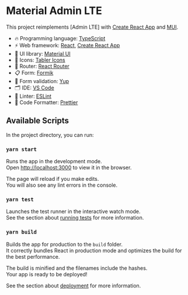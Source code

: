 # Material Admin LTE

This project reimplements [Admin LTE] with [Create React App](https://github.com/facebook/create-react-app) and [MUI](https://mui.com/material-ui/getting-started/).

- 🔥 Programming language: [TypeScript](https://www.typescriptlang.org)
- ⚡ Web framework: [React](https://reactjs.org), [Create React App](https://github.com/facebook/create-react-app)
- 🎨 UI library: [Material UI](https://mui.com/material-ui/getting-started/)
- 💎 Icons: [Tabler Icons](https://tabler.io/icons)
- 🚏 Router: [React Router](https://reactrouter.com/en/main/start/overview)
- 📋 Form: [Formik](https://formik.org/docs/overview)
- 🚨 Form validation: [Yup](https://github.com/jquense/yup)
- 🗂 IDE: [VS Code](https://code.visualstudio.com/)
- 📏 Linter: [ESLint](https://eslint.org/)
- 💖 Code Formatter: [Prettier](https://prettier.io/)

## Available Scripts

In the project directory, you can run:

### `yarn start`

Runs the app in the development mode.\
Open [http://localhost:3000](http://localhost:3000) to view it in the browser.

The page will reload if you make edits.\
You will also see any lint errors in the console.

### `yarn test`

Launches the test runner in the interactive watch mode.\
See the section about [running tests](https://facebook.github.io/create-react-app/docs/running-tests) for more information.

### `yarn build`

Builds the app for production to the `build` folder.\
It correctly bundles React in production mode and optimizes the build for the best performance.

The build is minified and the filenames include the hashes.\
Your app is ready to be deployed!

See the section about [deployment](https://facebook.github.io/create-react-app/docs/deployment) for more information.
